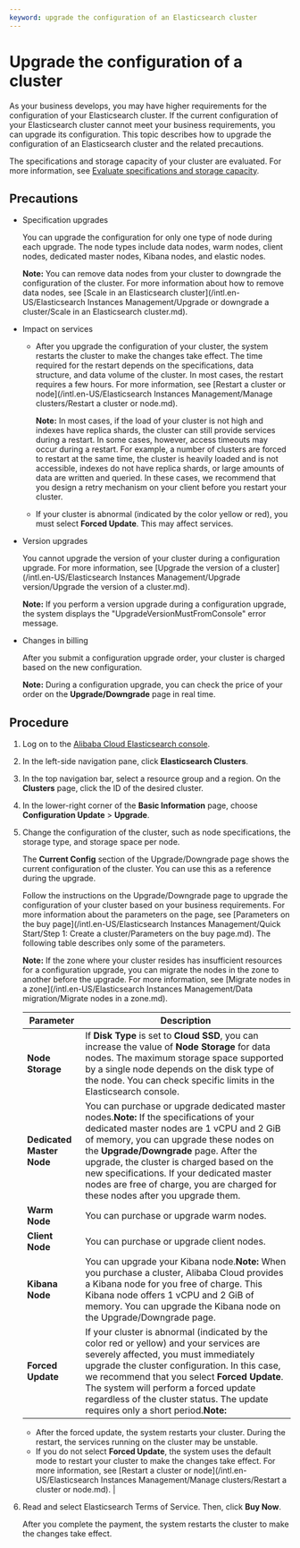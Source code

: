 ```yaml
---
keyword: upgrade the configuration of an Elasticsearch cluster
---
```


# Upgrade the configuration of a cluster

As your business develops, you may have higher requirements for the configuration of your Elasticsearch cluster. If the current configuration of your Elasticsearch cluster cannot meet your business requirements, you can upgrade its configuration. This topic describes how to upgrade the configuration of an Elasticsearch cluster and the related precautions.

The specifications and storage capacity of your cluster are evaluated. For more information, see [Evaluate specifications and storage capacity]().

## Precautions

-   Specification upgrades

    You can upgrade the configuration for only one type of node during each upgrade. The node types include data nodes, warm nodes, client nodes, dedicated master nodes, Kibana nodes, and elastic nodes.

    **Note:** You can remove data nodes from your cluster to downgrade the configuration of the cluster. For more information about how to remove data nodes, see [Scale in an Elasticsearch cluster](/intl.en-US/Elasticsearch Instances Management/Upgrade or downgrade a cluster/Scale in an Elasticsearch cluster.md).

-   Impact on services
    -   After you upgrade the configuration of your cluster, the system restarts the cluster to make the changes take effect. The time required for the restart depends on the specifications, data structure, and data volume of the cluster. In most cases, the restart requires a few hours. For more information, see [Restart a cluster or node](/intl.en-US/Elasticsearch Instances Management/Manage clusters/Restart a cluster or node.md).

        **Note:** In most cases, if the load of your cluster is not high and indexes have replica shards, the cluster can still provide services during a restart. In some cases, however, access timeouts may occur during a restart. For example, a number of clusters are forced to restart at the same time, the cluster is heavily loaded and is not accessible, indexes do not have replica shards, or large amounts of data are written and queried. In these cases, we recommend that you design a retry mechanism on your client before you restart your cluster.

    -   If your cluster is abnormal \(indicated by the color yellow or red\), you must select **Forced Update**. This may affect services.
-   Version upgrades

    You cannot upgrade the version of your cluster during a configuration upgrade. For more information, see [Upgrade the version of a cluster](/intl.en-US/Elasticsearch Instances Management/Upgrade version/Upgrade the version of a cluster.md).

    **Note:** If you perform a version upgrade during a configuration upgrade, the system displays the "UpgradeVersionMustFromConsole" error message.

-   Changes in billing

    After you submit a configuration upgrade order, your cluster is charged based on the new configuration.

    **Note:** During a configuration upgrade, you can check the price of your order on the **Upgrade/Downgrade** page in real time.


## Procedure

1.  Log on to the [Alibaba Cloud Elasticsearch console](https://elasticsearch.console.aliyun.com/#/home).

2.  In the left-side navigation pane, click **Elasticsearch Clusters**.

3.  In the top navigation bar, select a resource group and a region. On the **Clusters** page, click the ID of the desired cluster.

4.  In the lower-right corner of the **Basic Information** page, choose **Configuration Update** \> **Upgrade**.

5.  Change the configuration of the cluster, such as node specifications, the storage type, and storage space per node.

    The **Current Config** section of the Upgrade/Downgrade page shows the current configuration of the cluster. You can use this as a reference during the upgrade.

    Follow the instructions on the Upgrade/Downgrade page to upgrade the configuration of your cluster based on your business requirements. For more information about the parameters on the page, see [Parameters on the buy page](/intl.en-US/Elasticsearch Instances Management/Quick Start/Step 1: Create a cluster/Parameters on the buy page.md). The following table describes only some of the parameters.

    **Note:** If the zone where your cluster resides has insufficient resources for a configuration upgrade, you can migrate the nodes in the zone to another before the upgrade. For more information, see [Migrate nodes in a zone](/intl.en-US/Elasticsearch Instances Management/Data migration/Migrate nodes in a zone.md).

    |Parameter|Description|
    |---------|-----------|
    |**Node Storage**|If **Disk Type** is set to **Cloud SSD**, you can increase the value of **Node Storage** for data nodes. The maximum storage space supported by a single node depends on the disk type of the node. You can check specific limits in the Elasticsearch console.|
    |**Dedicated Master Node**|You can purchase or upgrade dedicated master nodes.**Note:** If the specifications of your dedicated master nodes are 1 vCPU and 2 GiB of memory, you can upgrade these nodes on the **Upgrade/Downgrade** page. After the upgrade, the cluster is charged based on the new specifications. If your dedicated master nodes are free of charge, you are charged for these nodes after you upgrade them. |
    |**Warm Node**|You can purchase or upgrade warm nodes.|
    |**Client Node**|You can purchase or upgrade client nodes.|
    |**Kibana Node**|You can upgrade your Kibana node.**Note:** When you purchase a cluster, Alibaba Cloud provides a Kibana node for you free of charge. This Kibana node offers 1 vCPU and 2 GiB of memory. You can upgrade the Kibana node on the Upgrade/Downgrade page. |
    |**Forced Update**|If your cluster is abnormal \(indicated by the color red or yellow\) and your services are severely affected, you must immediately upgrade the cluster configuration. In this case, we recommend that you select **Forced Update**. The system will perform a forced update regardless of the cluster status. The update requires only a short period.**Note:**

    -   After the forced update, the system restarts your cluster. During the restart, the services running on the cluster may be unstable.
    -   If you do not select **Forced Update**, the system uses the default mode to restart your cluster to make the changes take effect. For more information, see [Restart a cluster or node](/intl.en-US/Elasticsearch Instances Management/Manage clusters/Restart a cluster or node.md). |

6.  Read and select Elasticsearch Terms of Service. Then, click **Buy Now**.

    After you complete the payment, the system restarts the cluster to make the changes take effect.


